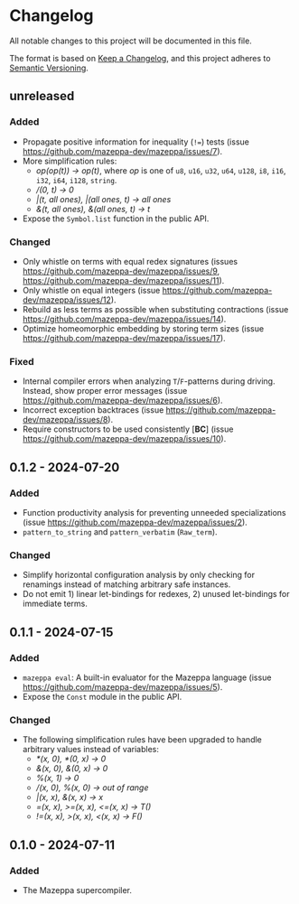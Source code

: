 # Changelog
All notable changes to this project will be documented in this file.

The format is based on [Keep a Changelog](https://keepachangelog.com/en/1.0.0/),
and this project adheres to [Semantic Versioning](https://semver.org/spec/v2.0.0.html).

## unreleased

### Added

 - Propagate positive information for inequality (`!=`) tests (issue https://github.com/mazeppa-dev/mazeppa/issues/7).
 - More simplification rules:
   - _op(op(t)) -> op(t)_, where _op_ is one of `u8`, `u16`, `u32`, `u64`, `u128`, `i8`, `i16`, `i32`, `i64`, `i128`, `string`.
   - _/(0, t) -> 0_
   - _|(t, all ones), |(all ones, t) -> all ones_
   - _&(t, all ones), &(all ones, t) -> t_
 - Expose the `Symbol.list` function in the public API.

### Changed

 - Only whistle on terms with equal redex signatures (issues https://github.com/mazeppa-dev/mazeppa/issues/9, https://github.com/mazeppa-dev/mazeppa/issues/11).
 - Only whistle on equal integers (issue https://github.com/mazeppa-dev/mazeppa/issues/12).
 - Rebuild as less terms as possible when substituting contractions (issue https://github.com/mazeppa-dev/mazeppa/issues/14).
 - Optimize homeomorphic embedding by storing term sizes (issue https://github.com/mazeppa-dev/mazeppa/issues/17).

### Fixed

 - Internal compiler errors when analyzing `T`/`F`-patterns during driving. Instead, show proper error messages (issue https://github.com/mazeppa-dev/mazeppa/issues/6).
 - Incorrect exception backtraces (issue https://github.com/mazeppa-dev/mazeppa/issues/8).
 - Require constructors to be used consistently [**BC**] (issue https://github.com/mazeppa-dev/mazeppa/issues/10).

## 0.1.2 - 2024-07-20

### Added

 - Function productivity analysis for preventing unneeded specializations (issue https://github.com/mazeppa-dev/mazeppa/issues/2).
 - `pattern_to_string` and `pattern_verbatim` (`Raw_term`).

### Changed

 - Simplify horizontal configuration analysis by only checking for renamings instead of matching arbitrary safe instances.
 - Do not emit 1) linear let-bindings for redexes, 2) unused let-bindings for immediate terms.

## 0.1.1 - 2024-07-15

### Added

 - `mazeppa eval`: A built-in evaluator for the Mazeppa language (issue https://github.com/mazeppa-dev/mazeppa/issues/5).
 - Expose the `Const` module in the public API.

### Changed

 - The following simplification rules have been upgraded to handle arbitrary values instead of variables:
   - _*(x, 0), *(0, x) -> 0_
   - _&(x, 0), &(0, x) -> 0_
   - _%(x, 1) -> 0_
   - _/(x, 0), %(x, 0) -> out of range_
   - _|(x, x), &(x, x) -> x_
   - _=(x, x), >=(x, x), <=(x, x) -> T()_
   - _!=(x, x), >(x, x), <(x, x) -> F()_

## 0.1.0 - 2024-07-11

### Added

 - The Mazeppa supercompiler.
